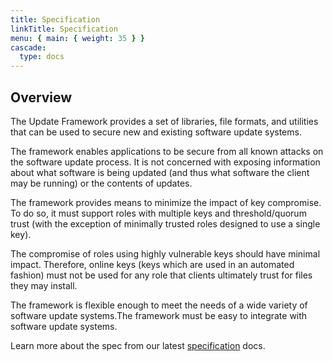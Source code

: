 ```yaml
---
title: Specification
linkTitle: Specification
menu: { main: { weight: 35 } }
cascade:
  type: docs
---
```


## Overview

The Update Framework provides a set of libraries, file formats, and utilities
that can be used to secure new and existing software update systems.

The framework enables applications to be secure from all known attacks on the
software update process. It is not concerned with exposing information about
what software is being updated (and thus what software the client may be
running) or the contents of updates.

The framework provides means to minimize the impact of key compromise. To do so,
it must support roles with multiple keys and threshold/quorum trust (with the
exception of minimally trusted roles designed to use a single key).

The compromise of roles using highly vulnerable keys should have minimal impact.
Therefore, online keys (keys which are used in an automated fashion) must not be
used for any role that clients ultimately trust for files they may install.

The framework is flexible enough to meet the needs of a wide variety of software
update systems.The framework must be easy to integrate with software update
systems.

Learn more about the spec from our latest
[specification](https://theupdateframework.github.io/specification/latest/)
docs.

